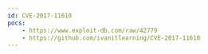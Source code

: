 ```yaml
---
id: CVE-2017-11610
pocs: 
    - https://www.exploit-db.com/raw/42779
    - https://github.com/ivanitlearning/CVE-2017-11610
---
```

